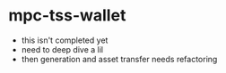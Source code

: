 # mpc-tss-wallet
- this isn't completed yet
- need to deep dive a lil
- then generation and asset transfer needs refactoring
